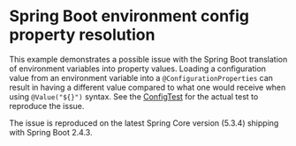 # Spring Boot environment config property resolution

This example demonstrates a possible issue with the Spring Boot translation of
environment variables into property values. Loading a configuration value from 
an environment variable into a `@ConfigurationProperties` can result in having a
different value compared to what one would receive when using `@Value("${}")` 
syntax. See the [ConfigTest](src/test/kotlin/io/github/sandornemeth/spring/ConfigTest.kt)
for the actual test to reproduce the issue.

The issue is reproduced on the latest Spring Core version (5.3.4) shipping with
Spring Boot 2.4.3.